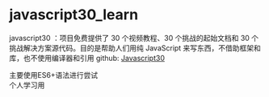 <!--
 * Description:
 * Author:LinJ
 * Date:2021-10-17 10:52:27
 * LastEditors:LinJ
 * LastEditTime:2021-11-10 09:03:03
-->
# javascript30_learn

javascript30 ：项目免费提供了 30 个视频教程、30 个挑战的起始文档和 30 个挑战解决方案源代码。目的是帮助人们用纯 JavaScript 来写东西，不借助框架和库，也不使用编译器和引用
github: [Javascript30](https://github.com/wesbos/JavaScript30)

主要使用ES6+语法进行尝试  
个人学习用
